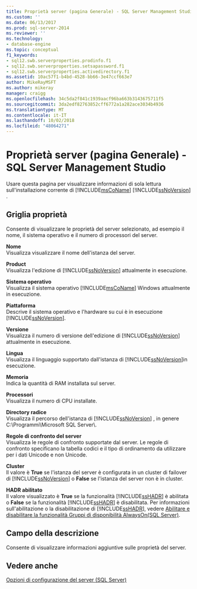 ```yaml
---
title: Proprietà server (pagina Generale) - SQL Server Management Studio | Microsoft Docs
ms.custom: ''
ms.date: 06/13/2017
ms.prod: sql-server-2014
ms.reviewer: ''
ms.technology:
- database-engine
ms.topic: conceptual
f1_keywords:
- sql12.swb.serverproperties.prodinfo.f1
- sql12.swb.serverproperties.setsapassword.f1
- sql12.swb.serverproperties.activedirectory.f1
ms.assetid: 10ac57f1-b4bd-4528-bb66-3e47ccf663e7
author: MikeRayMSFT
ms.author: mikeray
manager: craigg
ms.openlocfilehash: 34c5da2f841c1939aacf96ba663b3143675711f5
ms.sourcegitcommit: 3da2edf82763852cff6772a1a282ace3034b4936
ms.translationtype: MT
ms.contentlocale: it-IT
ms.lasthandoff: 10/02/2018
ms.locfileid: "48064271"
---
```

# <a name="server-properties-general-page---sql-server-management-studio"></a>Proprietà server (pagina Generale) - SQL Server Management Studio
  Usare questa pagina per visualizzare informazioni di sola lettura sull'installazione corrente di [!INCLUDE[msCoName](../../includes/msconame-md.md)] [!INCLUDE[ssNoVersion](../../includes/ssnoversion-md.md)] .  
  
## <a name="property-grid"></a>Griglia proprietà  
 Consente di visualizzare le proprietà del server selezionato, ad esempio il nome, il sistema operativo e il numero di processori del server.  
  
 **Nome**  
 Visualizza visualizzare il nome dell'istanza del server.  
  
 **Product**  
 Visualizza l'edizione di [!INCLUDE[ssNoVersion](../../includes/ssnoversion-md.md)] attualmente in esecuzione.  
  
 **Sistema operativo**  
 Visualizza il sistema operativo [!INCLUDE[msCoName](../../includes/msconame-md.md)] Windows attualmente in esecuzione.  
  
 **Piattaforma**  
 Descrive il sistema operativo e l'hardware su cui è in esecuzione [!INCLUDE[ssNoVersion](../../includes/ssnoversion-md.md)].  
  
 **Versione**  
 Visualizza il numero di versione dell'edizione di [!INCLUDE[ssNoVersion](../../includes/ssnoversion-md.md)] attualmente in esecuzione.  
  
 **Lingua**  
 Visualizza il linguaggio supportato dall'istanza di [!INCLUDE[ssNoVersion](../../includes/ssnoversion-md.md)]in esecuzione.  
  
 **Memoria**  
 Indica la quantità di RAM installata sul server.  
  
 **Processori**  
 Visualizza il numero di CPU installate.  
  
 **Directory radice**  
 Visualizza il percorso dell'istanza di [!INCLUDE[ssNoVersion](../../includes/ssnoversion-md.md)] , in genere C:\Programmi\Microsoft SQL Server\\.  
  
 **Regole di confronto del server**  
 Visualizza le regole di confronto supportate dal server. Le regole di confronto specificano la tabella codici e il tipo di ordinamento da utilizzare per i dati Unicode e non Unicode.  
  
 **Cluster**  
 Il valore è **True** se l'istanza del server è configurata in un cluster di failover di [!INCLUDE[ssNoVersion](../../includes/ssnoversion-md.md)] o **False** se l'istanza del server non è in cluster.  
  
 **HADR abilitato**  
 Il valore visualizzato è **True** se la funzionalità [!INCLUDE[ssHADR](../../includes/sshadr-md.md)] è abilitata o **False** se la funzionalità [!INCLUDE[ssHADR](../../includes/sshadr-md.md)] è disabilitata. Per informazioni sull'abilitazione o la disabilitazione di [!INCLUDE[ssHADR](../../includes/sshadr-md.md)], vedere [Abilitare e disabilitare la funzionalità Gruppi di disponibilità AlwaysOn&#40;SQL Server&#41;](../availability-groups/windows/enable-and-disable-always-on-availability-groups-sql-server.md).  
  
## <a name="description-field"></a>Campo della descrizione  
 Consente di visualizzare informazioni aggiuntive sulle proprietà del server.  
  
## <a name="see-also"></a>Vedere anche  
 [Opzioni di configurazione del server &#40;SQL Server&#41;](server-configuration-options-sql-server.md)  
  
  
